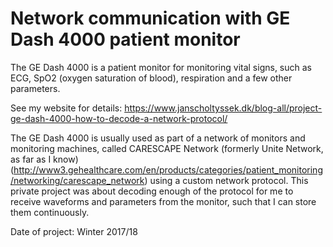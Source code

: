 # Network communication with GE Dash 4000 patient monitor
The GE Dash 4000 is a patient monitor for monitoring vital signs, such as ECG, SpO2 (oxygen saturation of blood), respiration and a few other parameters.

See my website for details: https://www.janscholtyssek.dk/blog-all/project-ge-dash-4000-how-to-decode-a-network-protocol/

The GE Dash 4000 is usually used as part of a network of monitors and monitoring machines, called CARESCAPE Network (formerly Unite Network, as far as I know) (http://www3.gehealthcare.com/en/products/categories/patient_monitoring/networking/carescape_network) using a custom network protocol. This private project was about decoding enough of the protocol for me to receive waveforms and parameters from the monitor, such that I can store them continuously.

Date of project: Winter 2017/18
